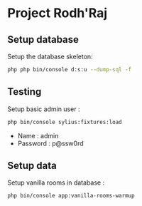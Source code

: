 # Project Rodh'Raj

## Setup database

Setup the database skeleton:

```bash
php php bin/console d:s:u --dump-sql -f
```

## Testing

Setup basic admin user :

```bash
php bin/console sylius:fixtures:load
```

- Name : admin
- Password : p@ssw0rd

## Setup data

Setup vanilla rooms in database :

```bash
php bin/console app:vanilla-rooms-warmup
```
